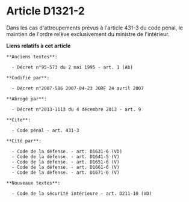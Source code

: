 # Article D1321-2

Dans les cas d'attroupements prévus à l'article 431-3 du code pénal, le maintien de l'ordre relève exclusivement du ministre
de l'intérieur.

**Liens relatifs à cet article**

	**Anciens textes**:

	  - Décret n°95-573 du 2 mai 1995 - art. 1 (Ab)

	**Codifié par**:

	  - Décret n°2007-586 2007-04-23 JORF 24 avril 2007

	**Abrogé par**:

	  - Décret n°2013-1113 du 4 décembre 2013 - art. 9

	**Cite**:

	  - Code pénal - art. 431-3

	**Cité par**:

	  - Code de la défense. - art. D1631-6 (VD)
	  - Code de la défense. - art. D1641-5 (V)
	  - Code de la défense. - art. D1651-6 (V)
	  - Code de la défense. - art. D1661-6 (V)
	  - Code de la défense. - art. D1671-6 (V)

	**Nouveaux textes**:

	  - Code de la sécurité intérieure - art. D211-10 (VD)
